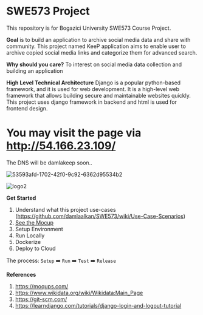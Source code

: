 # SWE573 Project

This repository is for Bogazici University SWE573 Course Project. 

__Goal__ is to build an application to archive social media data and share with community. This project named KeeP application aims to enable user to archive copied social media links and categorize them for advanced search.

__Why should you care?__ To interest on social media data collection and building an application 

__High Level Technical Architecture__ Django is a popular python-based framework, and it is used for web development. It is a high-level web framework that allows building secure and maintainable websites quickly. This project uses django framework in backend and html is used for frontend design.

# You may visit the page via http://54.166.23.109/ 

The DNS will be damlakeep soon..

![53593afd-1702-42f0-9c92-6362d95534b2](https://user-images.githubusercontent.com/28626390/205897363-42463c0f-30e2-480b-8e34-baee3942b82b.jpg)



![logo2](https://user-images.githubusercontent.com/28626390/205897452-1fac979a-435c-4c8e-8eec-a438a800faa9.PNG)


__Get Started__
1. Understand what this project use-cases (https://github.com/damlaalkan/SWE573/wiki/Use-Case-Scenarios) 
2. [See the Mocup]([setup/Setup.md](https://github.com/damlaalkan/SWE573/wiki/Mockup))
3. Setup Environment
4. Run Locally
5. Dockerize
6. Deploy to Cloud



The process: `Setup` :arrow_right: `Run` :arrow_right: `Test` :arrow_right: `Release`


__References__
 
1. https://moqups.com/
2. https://www.wikidata.org/wiki/Wikidata:Main_Page
3. https://git-scm.com/
4. https://learndjango.com/tutorials/django-login-and-logout-tutorial





